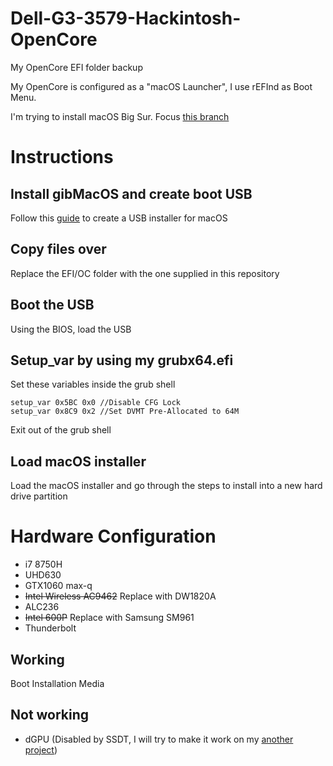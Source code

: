 # Dell-G3-3579-Hackintosh-OpenCore
My OpenCore EFI folder backup

My OpenCore is configured as a "macOS Launcher", I use rEFInd as Boot Menu.

I'm trying to install macOS Big Sur. Focus [this branch](https://github.com/CerteKim/Dell-G3-3579-3779-Hackintosh-OpenCore/tree/bigsur)

# Instructions

## Install gibMacOS and create boot USB

Follow this [guide](https://dortania.github.io/OpenCore-Install-Guide/installer-guide/) to create a USB installer for macOS

## Copy files over

Replace the EFI/OC folder with the one supplied in this repository

## Boot the USB 

Using the BIOS, load the USB

## Setup_var by using my grubx64.efi

Set these variables inside the grub shell
```
setup_var 0x5BC 0x0 //Disable CFG Lock
setup_var 0x8C9 0x2 //Set DVMT Pre-Allocated to 64M
```

Exit out of the grub shell

## Load macOS installer

Load the macOS installer and go through the steps to install into a new hard drive partition

# Hardware Configuration
* i7 8750H
* UHD630
* GTX1060 max-q
* ~~Intel Wireless AC9462~~  Replace with DW1820A
* ALC236
* ~~Intel 600P~~ Replace with Samsung SM961
* Thunderbolt

## Working
Boot Installation Media

## Not working
* dGPU (Disabled by SSDT, I will try to make it work on my [another project](https://github.com/CerteKim/Dell-G3-3579-HackintoVM))  
